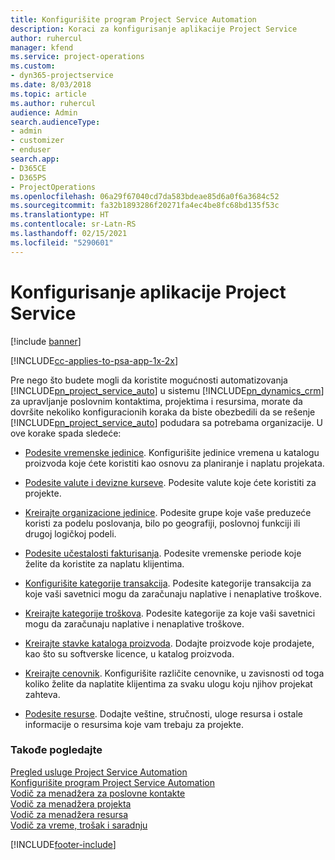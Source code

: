 ```yaml
---
title: Konfigurišite program Project Service Automation
description: Koraci za konfigurisanje aplikacije Project Service
author: ruhercul
manager: kfend
ms.service: project-operations
ms.custom:
- dyn365-projectservice
ms.date: 8/03/2018
ms.topic: article
ms.author: ruhercul
audience: Admin
search.audienceType:
- admin
- customizer
- enduser
search.app:
- D365CE
- D365PS
- ProjectOperations
ms.openlocfilehash: 06a29f67040cd7da583bdeae85d6a0f6a3684c52
ms.sourcegitcommit: fa32b1893286f20271fa4ec4be8fc68bd135f53c
ms.translationtype: HT
ms.contentlocale: sr-Latn-RS
ms.lasthandoff: 02/15/2021
ms.locfileid: "5290601"
---
```

# <a name="configure-project-service"></a>Konfigurisanje aplikacije Project Service

[!include [banner](../includes/psa-now-project-operations.md)]

[!INCLUDE[cc-applies-to-psa-app-1x-2x](../includes/cc-applies-to-psa-app-1x-2x.md)]

Pre nego što budete mogli da koristite mogućnosti automatizovanja [!INCLUDE[pn_project_service_auto](../includes/pn-project-service-auto.md)] u sistemu [!INCLUDE[pn_dynamics_crm](../includes/pn-dynamics-crm.md)] za upravljanje poslovnim kontaktima, projektima i resursima, morate da dovršite nekoliko konfiguracionih koraka da biste obezbedili da se rešenje [!INCLUDE[pn_project_service_auto](../includes/pn-project-service-auto.md)] podudara sa potrebama organizacije. U ove korake spada sledeće:  
  
-   [Podesite vremenske jedinice](../psa/set-up-time-units.md). Konfigurišite jedinice vremena u katalogu proizvoda koje ćete koristiti kao osnovu za planiranje i naplatu projekata.  
  
-   [Podesite valute i devizne kurseve](../psa/set-up-currencies-exchange-rates.md). Podesite valute koje ćete koristiti za projekte.  
  
-   [Kreirajte organizacione jedinice](../psa/create-organizational-units.md). Podesite grupe koje vaše preduzeće koristi za podelu poslovanja, bilo po geografiji, poslovnoj funkciji ili drugoj logičkoj podeli.  
  
-   [Podesite učestalosti fakturisanja](../psa/set-up-invoice-frequencies.md). Podesite vremenske periode koje želite da koristite za naplatu klijentima.  
  
-   [Konfigurišite kategorije transakcija](../psa/configure-transaction-categories.md). Podesite kategorije transakcija za koje vaši savetnici mogu da zaračunaju naplative i nenaplative troškove.  
  
-   [Kreirajte kategorije troškova](../psa/configure-expense-categories.md). Podesite kategorije za koje vaši savetnici mogu da zaračunaju naplative i nenaplative troškove.  
  
-   [Kreirajte stavke kataloga proizvoda](../psa/create-product-catalog-items.md). Dodajte proizvode koje prodajete, kao što su softverske licence, u katalog proizvoda.  
  
-   [Kreirajte cenovnik](../psa/create-price-list.md). Konfigurišite različite cenovnike, u zavisnosti od toga koliko želite da naplatite klijentima za svaku ulogu koju njihov projekat zahteva.  
  
-   [Podesite resurse](../psa/set-up-resources.md). Dodajte veštine, stručnosti, uloge resursa i ostale informacije o resursima koje vam trebaju za projekte.  
  
### <a name="see-also"></a>Takođe pogledajte  
 [Pregled usluge Project Service Automation](../psa/overview.md)   
 [Konfigurišite program Project Service Automation](../psa/configure.md)   
 [Vodič za menadžera za poslovne kontakte](../psa/account-manager-guide.md)   
 [Vodič za menadžera projekta](../psa/project-manager-guide.md)   
 [Vodič za menadžera resursa](../psa/resource-manager-guide.md)   
 [Vodič za vreme, trošak i saradnju](../psa/time-expense-collaboration-guide.md)


[!INCLUDE[footer-include](../includes/footer-banner.md)]